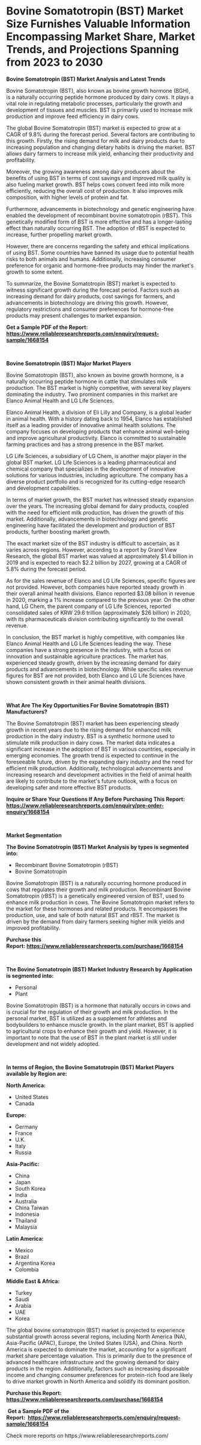 <p><h1>Bovine Somatotropin (BST) Market Size Furnishes Valuable Information Encompassing Market Share, Market Trends, and Projections Spanning from 2023 to 2030</h1></p><p><strong>Bovine Somatotropin (BST) Market Analysis and Latest Trends</strong></p>
<p><p>Bovine Somatotropin (BST), also known as bovine growth hormone (BGH), is a naturally occurring peptide hormone produced by dairy cows. It plays a vital role in regulating metabolic processes, particularly the growth and development of tissues and muscles. BST is primarily used to increase milk production and improve feed efficiency in dairy cows.</p><p>The global Bovine Somatotropin (BST) market is expected to grow at a CAGR of 9.8% during the forecast period. Several factors are contributing to this growth. Firstly, the rising demand for milk and dairy products due to increasing population and changing dietary habits is driving the market. BST allows dairy farmers to increase milk yield, enhancing their productivity and profitability.</p><p>Moreover, the growing awareness among dairy producers about the benefits of using BST in terms of cost savings and improved milk quality is also fueling market growth. BST helps cows convert feed into milk more efficiently, reducing the overall cost of production. It also improves milk composition, with higher levels of protein and fat.</p><p>Furthermore, advancements in biotechnology and genetic engineering have enabled the development of recombinant bovine somatotropin (rBST). This genetically modified form of BST is more effective and has a longer-lasting effect than naturally occurring BST. The adoption of rBST is expected to increase, further propelling market growth.</p><p>However, there are concerns regarding the safety and ethical implications of using BST. Some countries have banned its usage due to potential health risks to both animals and humans. Additionally, increasing consumer preference for organic and hormone-free products may hinder the market's growth to some extent.</p><p>To summarize, the Bovine Somatotropin (BST) market is expected to witness significant growth during the forecast period. Factors such as increasing demand for dairy products, cost savings for farmers, and advancements in biotechnology are driving this growth. However, regulatory restrictions and consumer preferences for hormone-free products may present challenges to market expansion.</p></p>
<p><strong>Get a Sample PDF of the Report:&nbsp; <a href="https://www.reliableresearchreports.com/enquiry/request-sample/1668154">https://www.reliableresearchreports.com/enquiry/request-sample/1668154</a></strong></p>
<p>&nbsp;</p>
<p><strong>Bovine Somatotropin (BST) Major Market Players</strong></p>
<p><p>Bovine Somatotropin (BST), also known as bovine growth hormone, is a naturally occurring peptide hormone in cattle that stimulates milk production. The BST market is highly competitive, with several key players dominating the industry. Two prominent companies in this market are Elanco Animal Health and LG Life Sciences.</p><p>Elanco Animal Health, a division of Eli Lilly and Company, is a global leader in animal health. With a history dating back to 1954, Elanco has established itself as a leading provider of innovative animal health solutions. The company focuses on developing products that enhance animal well-being and improve agricultural productivity. Elanco is committed to sustainable farming practices and has a strong presence in the BST market.</p><p>LG Life Sciences, a subsidiary of LG Chem, is another major player in the global BST market. LG Life Sciences is a leading pharmaceutical and chemical company that specializes in the development of innovative solutions for various industries, including agriculture. The company has a diverse product portfolio and is recognized for its cutting-edge research and development capabilities.</p><p>In terms of market growth, the BST market has witnessed steady expansion over the years. The increasing global demand for dairy products, coupled with the need for efficient milk production, has driven the growth of this market. Additionally, advancements in biotechnology and genetic engineering have facilitated the development and production of BST products, further boosting market growth.</p><p>The exact market size of the BST industry is difficult to ascertain, as it varies across regions. However, according to a report by Grand View Research, the global BST market was valued at approximately $1.4 billion in 2019 and is expected to reach $2.2 billion by 2027, growing at a CAGR of 5.8% during the forecast period.</p><p>As for the sales revenue of Elanco and LG Life Sciences, specific figures are not provided. However, both companies have reported steady growth in their overall animal health divisions. Elanco reported $3.08 billion in revenue in 2020, marking a 1% increase compared to the previous year. On the other hand, LG Chem, the parent company of LG Life Sciences, reported consolidated sales of KRW 29.6 trillion (approximately $26 billion) in 2020, with its pharmaceuticals division contributing significantly to the overall revenue.</p><p>In conclusion, the BST market is highly competitive, with companies like Elanco Animal Health and LG Life Sciences leading the way. These companies have a strong presence in the industry, with a focus on innovation and sustainable agriculture practices. The market has experienced steady growth, driven by the increasing demand for dairy products and advancements in biotechnology. While specific sales revenue figures for BST are not provided, both Elanco and LG Life Sciences have shown consistent growth in their animal health divisions.</p></p>
<p>&nbsp;</p>
<p><strong>What Are The Key Opportunities For Bovine Somatotropin (BST) Manufacturers?</strong></p>
<p><p>The Bovine Somatotropin (BST) market has been experiencing steady growth in recent years due to the rising demand for enhanced milk production in the dairy industry. BST is a synthetic hormone used to stimulate milk production in dairy cows. The market data indicates a significant increase in the adoption of BST in various countries, especially in emerging economies. The growth trend is expected to continue in the foreseeable future, driven by the expanding dairy industry and the need for efficient milk production. Additionally, technological advancements and increasing research and development activities in the field of animal health are likely to contribute to the market's future outlook, with a focus on developing safer and more effective BST products.</p></p>
<p><strong>Inquire or Share Your Questions If Any Before Purchasing This Report: <a href="https://www.reliableresearchreports.com/enquiry/pre-order-enquiry/1668154">https://www.reliableresearchreports.com/enquiry/pre-order-enquiry/1668154</a></strong></p>
<p>&nbsp;</p>
<p><strong>Market Segmentation</strong></p>
<p><strong>The Bovine Somatotropin (BST) Market Analysis by types is segmented into:</strong></p>
<p><ul><li>Recombinant Bovine Somatotropin (rBST)</li><li>Bovine Somatotropin</li></ul></p>
<p><p>Bovine Somatotropin (BST) is a naturally occurring hormone produced in cows that regulates their growth and milk production. Recombinant Bovine Somatotropin (rBST) is a genetically engineered version of BST, used to enhance milk production in cows. The Bovine Somatotropin market refers to the market for these hormones and related products. It encompasses the production, use, and sale of both natural BST and rBST. The market is driven by the demand from dairy farmers seeking higher milk yields and improved profitability.</p></p>
<p><strong>Purchase this Report:&nbsp;<a href="https://www.reliableresearchreports.com/purchase/1668154">https://www.reliableresearchreports.com/purchase/1668154</a></strong></p>
<p>&nbsp;</p>
<p><strong>The Bovine Somatotropin (BST) Market Industry Research by Application is segmented into:</strong></p>
<p><ul><li>Personal</li><li>Plant</li></ul></p>
<p><p>Bovine Somatotropin (BST) is a hormone that naturally occurs in cows and is crucial for the regulation of their growth and milk production. In the personal market, BST is utilized as a supplement for athletes and bodybuilders to enhance muscle growth. In the plant market, BST is applied to agricultural crops to enhance their growth and yield. However, it is important to note that the use of BST in the plant market is still under development and not widely adopted.</p></p>
<p>&nbsp;</p>
<p><strong>In terms of Region, the Bovine Somatotropin (BST) Market Players available by Region are:</strong></p>
<p>
    <p> <strong> North America: </strong>
        <ul>
            <li>United States</li>
            <li>Canada</li>
        </ul>
        </p> 
    <p> <strong> Europe: </strong>
        <ul>
            <li>Germany</li>
            <li>France</li>
            <li>U.K.</li>
            <li>Italy</li>
            <li>Russia</li>
        </ul>
        </p> 
    <p> <strong> Asia-Pacific: </strong>
        <ul>
            <li>China</li>
            <li>Japan</li>
            <li>South Korea</li>
            <li>India</li>
            <li>Australia</li>
            <li>China Taiwan</li>
            <li>Indonesia</li>
            <li>Thailand</li>
            <li>Malaysia</li>
        </ul>
        </p> 
    <p> <strong> Latin America: </strong>
        <ul>
            <li>Mexico</li>
            <li>Brazil</li>
            <li>Argentina Korea</li>
            <li>Colombia</li>
        </ul>
        </p> 
    <p> <strong> Middle East & Africa: </strong>
        <ul>
            <li>Turkey</li>
            <li>Saudi</li>
            <li>Arabia</li>
            <li>UAE</li>
            <li>Korea</li>
        </ul>
    </p>
    </p>
<p><p>The global bovine somatotropin (BST) market is projected to experience substantial growth across several regions, including North America (NA), Asia-Pacific (APAC), Europe, the United States (USA), and China. North America is expected to dominate the market, accounting for a significant market share percentage valuation. This is primarily due to the presence of advanced healthcare infrastructure and the growing demand for dairy products in the region. Additionally, factors such as increasing disposable income and changing consumer preferences for protein-rich food are likely to drive market growth in North America and solidify its dominant position.</p></p>
<p><strong>Purchase this Report: <a href="https://www.reliableresearchreports.com/purchase/1668154">https://www.reliableresearchreports.com/purchase/1668154</a></strong></p>
<p>&nbsp;<strong>Get a Sample PDF of the Report:&nbsp;&nbsp;<a href="https://www.reliableresearchreports.com/enquiry/request-sample/1668154">https://www.reliableresearchreports.com/enquiry/request-sample/1668154</a></strong></p>
<p><strong></strong></p>
<p>Check more reports on https://www.reliableresearchreports.com/</p>